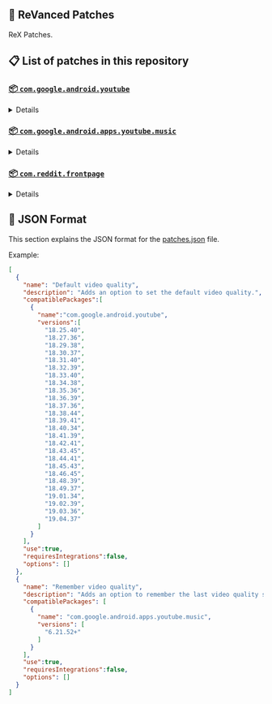 ## 🧩 ReVanced Patches

ReX Patches.

## 📋 List of patches in this repository

### [📦 `com.google.android.youtube`](https://play.google.com/store/apps/details?id=com.google.android.youtube)
<details>

| 💊 Patch | 📜 Description | 🏹 Target Version |
|:--------:|:--------------:|:-----------------:|
| `Add splash animation` | Adds old style splash animation. | 18.25.40 ~ 19.04.37 |
| `Alternative thumbnails` | Adds options to replace video thumbnails using the DeArrow API or image captures from the video. | 18.25.40 ~ 19.04.37 |
| `Ambient mode switch` | Adds an option to bypass the restrictions of ambient mode or disable it completely. | 18.25.40 ~ 19.04.37 |
| `Append time stamps information` | Adds an option to add the current video quality or playback speed in brackets next to the current time. | 18.25.40 ~ 19.04.37 |
| `Change player flyout panel toggles` | Adds an option to use text toggles instead of switch toggles within the additional settings menu. | 18.25.40 ~ 19.04.37 |
| `Change start page` | Adds an option to set which page the app opens in instead of the homepage. | 18.25.40 ~ 19.04.37 |
| `Custom branding heading` | Applies a custom heading in the top left corner within the app. | 18.25.40 ~ 19.04.37 |
| `Custom branding icon YouTube` | Change the YouTube launcher icon to the icon specified in options.json. | 18.25.40 ~ 19.04.37 |
| `Custom branding name YouTube` | Rename the YouTube app to the name specified in options.json. | 18.25.40 ~ 19.04.37 |
| `Custom double tap length` | Add 'double-tap to seek' value. | 18.25.40 ~ 19.04.37 |
| `Custom package name` | Changes the package name for the non-root build of YouTube and YouTube Music to the name specified in options.json. | all |
| `Custom playback speed` | Adds options to customize available playback speeds. | 18.25.40 ~ 19.04.37 |
| `Custom player overlay opacity` | Adds an option to change the opacity of the video player background when player controls are visible. | 18.25.40 ~ 19.04.37 |
| `Custom seekbar color` | Adds an option to customize seekbar colors in video players and video thumbnails. | 18.25.40 ~ 19.04.37 |
| `Default playback speed` | Adds an option to set the default playback speed. | 18.25.40 ~ 19.04.37 |
| `Default video quality` | Adds an option to set the default video quality. | 18.25.40 ~ 19.04.37 |
| `Disable HDR video` | Adds options to disable HDR video. | 18.25.40 ~ 19.04.37 |
| `Disable QUIC protocol` | Adds an option to disable CronetEngine's QUIC protocol. | 18.25.40 ~ 19.04.37 |
| `Disable auto captions` | Adds an option to disable captions from being automatically enabled. | 18.25.40 ~ 19.04.37 |
| `Disable haptic feedback` | Adds an option to disable haptic feedback when swiping the video player. | 18.25.40 ~ 19.04.37 |
| `Disable landscape mode` | Adds an option to disable landscape mode when entering fullscreen. | 18.25.40 ~ 19.04.37 |
| `Disable pip notification` | Disable pip notification when you first launch pip mode. | 18.25.40 ~ 19.04.37 |
| `Disable rolling number animations` | Adds an option to disable rolling number animations of video view count, user likes, and upload time. | 18.43.45 ~ 19.04.37 |
| `Disable shorts on startup` | Adds an option to disable the Shorts player from resuming on app startup when Shorts were last being watched. | 18.25.40 ~ 19.04.37 |
| `Disable speed overlay` | Adds an option to disable 'Play at 2x speed' when pressing and holding in the video player. | 18.25.40 ~ 19.04.37 |
| `Disable update screen` | Adds an option to disable the "Update your app" screen that appears when using an outdated client. | 18.25.40 ~ 19.04.37 |
| `Enable bottom player gestures` | Adds an option to enter fullscreen when swiping down below the video player. | 18.25.40 ~ 19.04.37 |
| `Enable compact controls overlay` | Adds an option to make the fullscreen controls compact. | 18.25.40 ~ 19.04.37 |
| `Enable debug logging` | Adds an option to enable debug logging. | 18.25.40 ~ 19.04.37 |
| `Enable external browser` | Adds an option to always open links in your browser instead of in the in-app-browser. | 18.25.40 ~ 19.04.37 |
| `Enable gradient loading screen` | Adds an option to enable gradient loading screen. | 18.25.40 ~ 19.04.37 |
| `Enable language switch` | Adds an option to enable or disable language switching toggle. | 18.25.40 ~ 19.04.37 |
| `Enable minimized playback` | Enables minimized and background playback. | 18.25.40 ~ 19.04.37 |
| `Enable new splash animation` | Adds an option to enable a new type of splash animation. | 18.25.40 ~ 19.04.37 |
| `Enable new thumbnail preview` | Adds an option to enables the new seekbar thumbnails preview. | 18.25.40 ~ 19.04.37 |
| `Enable old quality layout` | Adds an option to restore the old video quality menu with specific video resolution options. | 18.25.40 ~ 19.04.37 |
| `Enable open links directly` | Adds an option to skip over redirection URLs in external links. | 18.25.40 ~ 19.04.37 |
| `Enable seekbar tapping` | Adds an option to enable tap-to-seek on the seekbar of the video player. | 18.25.40 ~ 19.04.37 |
| `Enable song search` | Adds an option to enable song search in the voice search screen. | 18.30.37 ~ 19.04.37 |
| `Enable tablet mini player` | Adds an option to enable the tablet mini player layout. | 18.25.40 ~ 19.04.37 |
| `Enable tablet navigation bar` | Adds an option to enable the tablet navigation bar. | 18.25.40 ~ 19.04.37 |
| `Enable wide search bar` | Adds an option to replace the search icon with a wide search bar. This will hide the YouTube logo when active. | 18.25.40 ~ 19.04.37 |
| `Force fullscreen` | Adds an option to forcefully open videos in fullscreen. | 18.25.40 ~ 19.04.37 |
| `Force opus codec` | Adds an option to force the opus audio codec instead of the mp4a audio codec. | 18.25.40 ~ 19.04.37 |
| `Force video codec` | Adds an option to force the video codec. | 18.25.40 ~ 19.04.37 |
| `Hide account menu` | Adds the ability to hide account menu elements using a custom filter in the account menu and You tab. | 18.25.40 ~ 19.04.37 |
| `Hide animated button background` | Hides the background of the pause and play animated buttons in the Shorts player. | 18.25.40 ~ 19.04.37 |
| `Hide auto player popup panels` | Adds an option to hide panels (such as live chat) from opening automatically. | 18.25.40 ~ 19.04.37 |
| `Hide autoplay button` | Adds an option to hide the autoplay button in the video player. | 18.25.40 ~ 19.04.37 |
| `Hide autoplay preview` | Adds an option to hide the autoplay preview container when in fullscreen. | 18.25.40 ~ 19.04.37 |
| `Hide button container` | Adds options to hide action buttons below the video player. | 18.25.40 ~ 19.04.37 |
| `Hide captions button` | Adds an option to hide the captions button in the video player. | 18.25.40 ~ 19.04.37 |
| `Hide cast button` | Adds an option to hide the cast button. | 18.25.40 ~ 19.04.37 |
| `Hide category bar` | Adds an option to hide the category bar in feeds. | 18.25.40 ~ 19.04.37 |
| `Hide channel avatar section` | Adds an option to hide the channel avatar section of the subscription feed. | 18.25.40 ~ 19.04.37 |
| `Hide channel profile components` | Adds an option to hide channel profile components. | 18.25.40 ~ 19.04.37 |
| `Hide channel watermark` | Adds an option to hide creator's watermarks in the video player. | 18.25.40 ~ 19.04.37 |
| `Hide collapse button` | Adds an option to hide the collapse button in the video player. | 18.25.40 ~ 19.04.37 |
| `Hide comment component` | Adds options to hide components related to comments. | 18.25.40 ~ 19.04.37 |
| `Hide crowdfunding box` | Adds an option to hide the crowdfunding box between the player and video description. | 18.25.40 ~ 19.04.37 |
| `Hide description components` | Adds an option to hide description components. | 18.25.40 ~ 19.04.37 |
| `Hide double tap overlay filter` | Hides the double tap dark filter layer. | 18.25.40 ~ 19.04.37 |
| `Hide end screen cards` | Adds an option to hide suggested video cards at the end of the video in the video player. | 18.25.40 ~ 19.04.37 |
| `Hide end screen overlay` | Adds an option to hide the overlay in fullscreen when swiping up and at the end of videos. | 18.25.40 ~ 19.04.37 |
| `Hide feed flyout panel` | Adds the ability to hide feed flyout panel components using a custom filter. | 18.25.40 ~ 19.04.37 |
| `Hide filmstrip overlay` | Adds an option to hide filmstrip overlay in the video player. | 18.25.40 ~ 19.04.37 |
| `Hide floating microphone` | Adds an option to hide the floating microphone button when searching. | 18.25.40 ~ 19.04.37 |
| `Hide fullscreen panels` | Adds an option to hide panels such as live chat when in fullscreen. | 18.25.40 ~ 19.04.37 |
| `Hide general ads` | Adds options to hide general ads. | 18.25.40 ~ 19.04.37 |
| `Hide handle` | Adds options to hide the handle in the account switcher and You tab. | 18.25.40 ~ 19.04.37 |
| `Hide info cards` | Adds an option to hide info-cards in the video player. | 18.25.40 ~ 19.04.37 |
| `Hide latest videos button` | Adds options to hide latest videos button in home feed. | 18.25.40 ~ 19.04.37 |
| `Hide layout components` | Adds options to hide general layout components. | 18.25.40 ~ 19.04.37 |
| `Hide load more button` | Adds an option to hide the button under videos that loads similar videos. | 18.25.40 ~ 19.04.37 |
| `Hide mix playlists` | Adds an option to hide mix playlists in feed. | 18.25.40 ~ 19.04.37 |
| `Hide music button` | Adds an option to hide the YouTube Music button in the video player. | 18.25.40 ~ 19.04.37 |
| `Hide navigation buttons` | Adds options to hide and change navigation buttons (such as the Shorts button). | 18.25.40 ~ 19.04.37 |
| `Hide navigation label` | Adds an option to hide navigation bar labels. | 18.25.40 ~ 19.04.37 |
| `Hide player button background` | Hides the dark background surrounding the video player controls. | 18.25.40 ~ 19.04.37 |
| `Hide player flyout panel` | Adds options to hide player flyout panel components. | 18.25.40 ~ 19.04.37 |
| `Hide previous next button` | Adds an option to hide the previous and next buttons in the video player. | 18.25.40 ~ 19.04.37 |
| `Hide search term thumbnail` | Adds an option to hide thumbnails in the search term history. | 18.25.40 ~ 19.04.37 |
| `Hide seek message` | Adds an option to hide the 'Slide left or right to seek' or 'Release to cancel' message container in the video player. | 18.39.41 ~ 19.04.37 |
| `Hide seekbar` | Adds an option to hide the seekbar in video player and video thumbnails. | 18.25.40 ~ 19.04.37 |
| `Hide shorts components` | Adds options to hide components related to YouTube Shorts. | 18.25.40 ~ 19.04.37 |
| `Hide snack bar` | Adds an option to hide the snack bar action popup. | 18.25.40 ~ 19.04.37 |
| `Hide suggested actions` | Adds an option to hide the suggested actions bar inside the player. | 18.25.40 ~ 19.04.37 |
| `Hide suggested video overlay` | Adds an option to hide the suggested video overlay at the end of videos. | 18.25.40 ~ 19.04.37 |
| `Hide suggestions shelf` | Adds an option to hide the suggestions shelf in feed. | 18.25.40 ~ 19.04.37 |
| `Hide time stamp` | Adds an option to hide the timestamp in the bottom left of the video player. | 18.25.40 ~ 19.04.37 |
| `Hide toolbar button` | Adds an option to hide the button in the toolbar. | 18.25.40 ~ 19.04.37 |
| `Hide tooltip content` | Hides the tooltip box that appears on first install. | 18.25.40 ~ 19.04.37 |
| `Hide trending searches` | Adds an option to hide trending searches in the search bar. | 18.25.40 ~ 19.04.37 |
| `Hide video ads` | Adds an option to hide ads in the video player. | 18.25.40 ~ 19.04.37 |
| `Hide voice search button` | Hide voice search button in search bar. | 18.25.40 ~ 19.04.37 |
| `Keep landscape mode` | Adds an option to keep landscape mode when turning the screen off and on in fullscreen. | 18.42.41 ~ 19.04.37 |
| `Layout switch` | Adds an option to trick dpi to use tablet or phone layout. | 18.25.40 ~ 19.04.37 |
| `MaterialYou` | Enables MaterialYou theme for Android 12+ | 18.25.40 ~ 19.04.37 |
| `MicroG support` | Allows ReVanced Extended to run without root and under a different package name with MicroG. | 18.25.40 ~ 19.04.37 |
| `Overlay buttons` | Adds an option to display overlay buttons in the video player. | 18.25.40 ~ 19.04.37 |
| `Quick actions components` | Adds options to hide and customize components below the seekbar in fullscreen. | 18.25.40 ~ 19.04.37 |
| `Remove viewer discretion dialog` | Adds an option to remove the dialog that appears when opening a video that has been age-restricted by accepting it automatically. This does not bypass the age restriction. | 18.25.40 ~ 19.04.37 |
| `Return YouTube Dislike` | Shows the dislike count of videos using the Return YouTube Dislike API. | 18.25.40 ~ 19.04.37 |
| `Sanitize sharing links` | Adds an option to remove tracking query parameters from URLs when sharing links. | 18.25.40 ~ 19.04.37 |
| `Settings` | Applies mandatory patches to implement ReVanced Extended settings into the application. | 18.25.40 ~ 19.04.37 |
| `Shorts outline button` | Apply the outline icon to the action button of the Shorts player. | 18.25.40 ~ 19.04.37 |
| `SponsorBlock` | Integrates SponsorBlock which allows skipping video segments such as sponsored content. | 18.25.40 ~ 19.04.37 |
| `Spoof app version` | Adds options to spoof the YouTube client version. This can be used to restore old UI elements and features. | 18.25.40 ~ 19.04.37 |
| `Spoof device dimensions` | Adds an option to spoof the device dimensions which unlocks higher video qualities if they aren't available on the device. | 18.25.40 ~ 19.04.37 |
| `Spoof player parameters` | Adds options to spoof player parameters to prevent playback issues. | 18.25.40 ~ 19.04.37 |
| `Swipe controls` | Adds options to enable and configure volume and brightness swipe controls. | 18.25.40 ~ 19.04.37 |
| `Theme` | Change the app's theme to the values specified in options.json. | 18.25.40 ~ 19.04.37 |
| `Translations` | Add Crowdin translations for YouTube. | 18.25.40 ~ 19.04.37 |
</details>

### [📦 `com.google.android.apps.youtube.music`](https://play.google.com/store/apps/details?id=com.google.android.apps.youtube.music)
<details>

| 💊 Patch | 📜 Description | 🏹 Target Version |
|:--------:|:--------------:|:-----------------:|
| `Amoled` | Applies a pure black theme to some components. | 6.21.52+ |
| `Background play` | Enables playing music in the background. | 6.21.52+ |
| `Bitrate default value` | Sets the audio quality to "Always High" when you first install the app. | 6.21.52+ |
| `Certificate spoof` | Enables YouTube Music to work with Android Auto by spoofing the YouTube Music certificate. | 6.21.52+ |
| `Change start page` | Adds an option to set which page the app opens in instead of the homepage. | 6.21.52+ |
| `Custom branding icon YouTube Music` | Changes the YouTube Music app icon to the icon specified in options.json. | 6.21.52+ |
| `Custom branding name YouTube Music` | Renames the YouTube Music app to the name specified in options.json. | 6.21.52+ |
| `Custom package name` | Changes the package name for the non-root build of YouTube and YouTube Music to the name specified in options.json. | 6.21.52+ |
| `Custom playback speed` | Adds an option to customize available playback speeds. | 6.21.52+ |
| `Disable auto captions` | Adds an option to disable captions from being automatically enabled. | 6.21.52+ |
| `Disable overlay filter` | Removes the dark overlay when comment, share, save to playlist, and flyout panels are open. | 6.21.52+ |
| `Enable black navigation bar` | Adds an option to set the navigation bar color to black. | 6.21.52+ |
| `Enable color match player` | Adds an option to match the color of the miniplayer to the fullscreen player. Deprecated on YT Music 6.34.51+. | 6.21.52 ~ 6.33.52 |
| `Enable compact dialog` | Adds an option to enable the compact flyout menu on phones. | 6.21.52+ |
| `Enable custom filter` | Adds a custom filter which can be used to hide layout components. | 6.21.52+ |
| `Enable debug logging` | Adds an option to enable debug logging. | 6.21.52+ |
| `Enable force minimized player` | Adds an option to keep the miniplayer minimized even when another track is played. | 6.21.52+ |
| `Enable landscape mode` | Adds an option to enable landscape mode when rotating the screen on phones. | 6.21.52+ |
| `Enable minimized playback` | Enables playback in miniplayer for Kids music. | 6.21.52+ |
| `Enable old player background` | Adds an option to return the player background to the old style. Deprecated on YT Music 6.34.51+. | 6.21.52 ~ 6.33.52 |
| `Enable old player layout` | Adds an option to return the player layout to the old style. Deprecated on YT Music 6.31.55+. | 6.21.52 ~ 6.33.52 |
| `Enable old style library shelf` | Adds an option to return the library tab to the old style. | 6.21.52+ |
| `Enable old style miniplayer` | Adds an option to return the miniplayer to the old style. | 6.21.52+ |
| `Enable opus codec` | Adds an option use the opus audio codec instead of the mp4a audio codec. | 6.21.52+ |
| `Enable playback speed` | Adds an option to add a playback speed button to the flyout panel. | 6.21.52+ |
| `Enable zen mode` | Adds an option to change the player background to light grey to reduce eye strain. Deprecated on YT Music 6.34.51+. | 6.21.52 ~ 6.33.52 |
| `Exclusive audio playback` | Unlocks the option to play music without video. | 6.21.52+ |
| `Hide For You shelf` | Adds an option to hide the For You shelf from the homepage. | 6.21.52+ |
| `Hide account menu` | Adds the ability to hide account menu elements using a custom filter. | 6.21.52+ |
| `Hide action bar component` | Adds options to hide action bar components and replace the offline download button with an external download button. | 6.21.52+ |
| `Hide button shelf` | Adds an option to hide the button shelf from the homepage and explore tab. | 6.21.52+ |
| `Hide carousel shelf` | Adds an option to hide the carousel shelf from the homepage and explore tab. | 6.21.52+ |
| `Hide cast button` | Adds an option to hide the cast button. | 6.21.52+ |
| `Hide category bar` | Adds an option to hide the category bar. | 6.21.52+ |
| `Hide channel guidelines` | Adds an option to hide the channel guidelines at the top of the comments section. | 6.21.52+ |
| `Hide double tap overlay filter` | Removes the dark overlay when double-tapping to seek. | 6.21.52+ |
| `Hide emoji picker and time stamp` | Adds an option to hide the emoji picker and time stamp when typing comments. | 6.21.52+ |
| `Hide flyout panel` | Adds options to hide flyout panel components. | 6.21.52+ |
| `Hide fullscreen share button` | Adds an option to hide the share button in the fullscreen player. | 6.21.52+ |
| `Hide general ads` | Adds options to hide general ads. | 6.21.52+ |
| `Hide get premium` | Hides the "Get Music Premium" label from the account menu and settings. | 6.21.52+ |
| `Hide handle` | Adds an option to hide the handle in the account menu. | 6.21.52+ |
| `Hide history button` | Adds an option to hide the history button in the toolbar. | 6.21.52+ |
| `Hide navigation bar component` | Adds options to hide navigation bar components. | 6.21.52+ |
| `Hide new playlist button` | Adds an option to hide the "New playlist" button in the library. | 6.21.52+ |
| `Hide player overlay filter` | Removes the dark overlay when single-tapping player. | 6.21.52+ |
| `Hide playlist card` | Adds an option to hide the playlist card from the homepage. | 6.21.52+ |
| `Hide tap to update button` | Adds an option to hide the tap to update button. | 6.21.52+ |
| `Hide taste builder` | Hides the "Tell us which artists you like" card from the homepage. | 6.21.52+ |
| `Hide terms container` | Adds an option to hide the terms of service container in the account menu. | 6.21.52+ |
| `Hide tooltip content` | Hides the tooltip box that appears when opening the app for the first time. | 6.21.52+ |
| `Hide voice search button` | Hides the voice search button in the search bar. | 6.21.52+ |
| `MicroG support` | Allows YouTube Music to run without root and under a different package name with MicroG. | 6.21.52+ |
| `Remember playback speed` | Adds an option to remember the last playback speed selected. | 6.21.52+ |
| `Remember repeat state` | Adds an option to remember the state of the repeat toggle. | 6.21.52+ |
| `Remember shuffle state` | Adds an option to remember the state of the shuffle toggle. | 6.21.52+ |
| `Remember video quality` | Adds an option to remember the last video quality selected. | 6.21.52+ |
| `Remove viewer discretion dialog` | Adds an option to remove the dialog that appears when opening a video that has been age-restricted by accepting it automatically. This does not bypass the age restriction. | 6.21.52+ |
| `Replace cast button` | Adds an option to replace the cast button in the player with the "Open music" button. | 6.21.52+ |
| `Replace dismiss queue` | Adds an option to replace "Dismiss queue" with "Watch on YouTube" in the flyout menu. | 6.21.52+ |
| `Return YouTube Dislike` | Adds an option to show the dislike count of songs using the Return YouTube Dislike API. | 6.21.52+ |
| `Sanitize sharing links` | Adds an option to remove tracking query parameters from URLs when sharing links. | 6.21.52+ |
| `Settings` | Adds ReVanced Extended settings to YouTube Music. | 6.21.52+ |
| `SponsorBlock` | Adds options to enable and configure SponsorBlock, which can skip undesired video segments such as non-music sections. | 6.21.52+ |
| `Spoof app version` | Adds options to spoof the YouTube Music client version. This can remove the radio mode restriction in Canadian regions or disable real-time lyrics. | 6.21.52+ |
| `Translations` | Adds Crowdin translations for YouTube Music. | 6.21.52+ |
</details>

### [📦 `com.reddit.frontpage`](https://play.google.com/store/apps/details?id=com.reddit.frontpage)
<details>

| 💊 Patch | 📜 Description | 🏹 Target Version |
|:--------:|:--------------:|:-----------------:|
| `Change package name` | Changes the package name for Reddit to the name specified in options.json. | all |
| `Custom branding name Reddit` | Renames the Reddit app to the name specified in options.json. | all |
| `Disable screenshot popup` | Adds an option to disable the popup that shows up when taking a screenshot. | all |
| `Hide ads` | Adds options to hide ads. | all |
| `Hide navigation buttons` | Adds options to hide buttons in the navigation bar. | all |
| `Hide recently visited shelf` | Adds an option to hide the recently visited shelf in the sidebar. | all |
| `Hide toolbar button` | Adds an option to hide the r/place or Reddit recap button in the toolbar. | all |
| `Open links directly` | Adds an option to skip over redirection URLs in external links. | all |
| `Open links externally` | Adds an option to always open links in your browser instead of in the in-app-browser. | all |
| `Premium icon` | Unlocks premium app icons. | all |
| `Remove subreddit dialog` | Adds options to remove the NSFW community warning and notifications suggestion dialogs by dismissing them automatically. | all |
| `Sanitize sharing links` | Adds an option to remove tracking query parameters from URLs when sharing links. | all |
| `Settings` | Adds ReVanced Extended settings to Reddit. | all |
</details>



## 📝 JSON Format

This section explains the JSON format for the [patches.json](patches.json) file.

Example:

```json
[
  {
    "name": "Default video quality",
    "description": "Adds an option to set the default video quality.",
    "compatiblePackages":[
      {
        "name":"com.google.android.youtube",
        "versions":[
          "18.25.40",
          "18.27.36",
          "18.29.38",
          "18.30.37",
          "18.31.40",
          "18.32.39",
          "18.33.40",
          "18.34.38",
          "18.35.36",
          "18.36.39",
          "18.37.36",
          "18.38.44",
          "18.39.41",
          "18.40.34",
          "18.41.39",
          "18.42.41",
          "18.43.45",
          "18.44.41",
          "18.45.43",
          "18.46.45",
          "18.48.39",
          "18.49.37",
          "19.01.34",
          "19.02.39",
          "19.03.36",
          "19.04.37"
        ]
      }
    ],
    "use":true,
    "requiresIntegrations":false,
    "options": []
  },
  {
    "name": "Remember video quality",
    "description": "Adds an option to remember the last video quality selected.",
    "compatiblePackages": [
      {
        "name": "com.google.android.apps.youtube.music",
        "versions": [
          "6.21.52+"
        ]
      }
    ],
    "use":true,
    "requiresIntegrations":false,
    "options": []
  }
]
```
